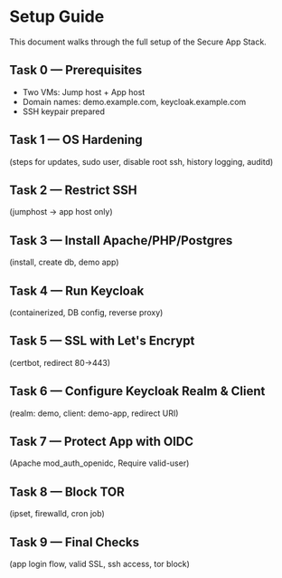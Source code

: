 # Setup Guide

This document walks through the full setup of the Secure App Stack.

## Task 0 — Prerequisites
- Two VMs: Jump host + App host
- Domain names: demo.example.com, keycloak.example.com
- SSH keypair prepared

## Task 1 — OS Hardening
(steps for updates, sudo user, disable root ssh, history logging, auditd)

## Task 2 — Restrict SSH
(jumphost → app host only)

## Task 3 — Install Apache/PHP/Postgres
(install, create db, demo app)

## Task 4 — Run Keycloak
(containerized, DB config, reverse proxy)

## Task 5 — SSL with Let's Encrypt
(certbot, redirect 80→443)

## Task 6 — Configure Keycloak Realm & Client
(realm: demo, client: demo-app, redirect URI)

## Task 7 — Protect App with OIDC
(Apache mod_auth_openidc, Require valid-user)

## Task 8 — Block TOR
(ipset, firewalld, cron job)

## Task 9 — Final Checks
(app login flow, valid SSL, ssh access, tor block)
